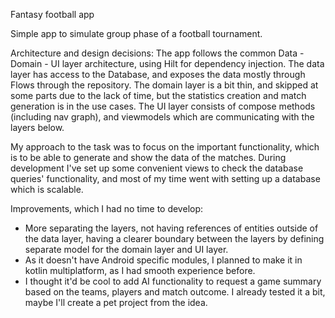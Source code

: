 Fantasy football app

Simple app to simulate group phase of a football tournament.

Architecture and design decisions:
The app follows the common Data - Domain - UI layer architecture, using Hilt for dependency injection.
The data layer has access to the Database, and exposes the data mostly through Flows through the repository.
The domain layer is a bit thin, and skipped at some parts due to the lack of time, but the statistics creation 
and match generation is in the use cases.
The UI layer consists of compose methods (including nav graph), and viewmodels which are communicating with the 
layers below.

My approach to the task was to focus on the important functionality, which is to be able to generate and show
the data of the matches. During development I've set up some convenient views to check the database queries'
functionality, and most of my time went with setting up a database which is scalable.

Improvements, which I had no time to develop:
- More separating the layers, not having references of entities outside of the data layer, having a clearer boundary between the layers by defining separate model for the domain layer and UI layer.
- As it doesn't have Android specific modules, I planned to make it in kotlin multiplatform, as I had smooth experience before.
- I thought it'd be cool to add AI functionality to request a game summary based on the teams, players and match outcome. I already tested it a bit, maybe I'll create a pet project from the idea.
